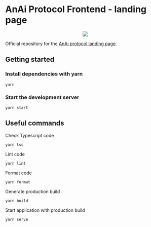 # AnAi Protocol Frontend - landing page

<p align="center">
  <img src="../landing/public/share.png">
</p>

Official repository for the [AnAi protocol landing page](#).

## Getting started

### Install dependencies with yarn

```ssh
yarn
```

### Start the development server

```ssh
yarn start
```

## Useful commands

Check Typescript code

```ssh
yarn tsc
```

Lint code

```ssh
yarn lint
```

Format code

```ssh
yarn format
```

Generate production build

```ssh
yarn build
```

Start application with production build

```ssh
yarn serve
```
